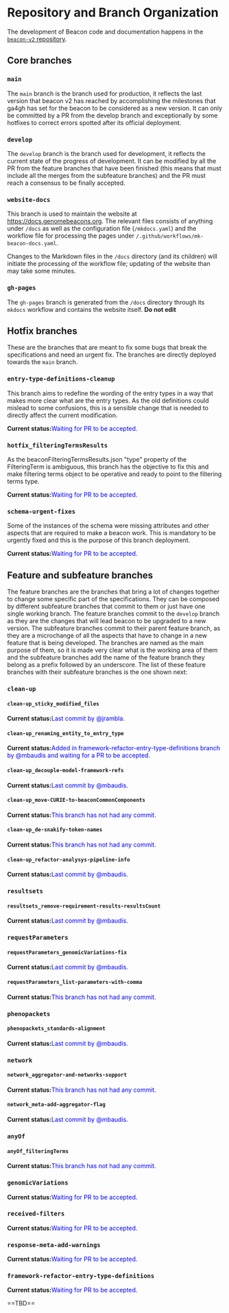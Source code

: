# Repository and Branch Organization

The development of Beacon code and documentation happens in the [`beacon-v2` repository](https://github.com/ga4gh-beacon/beacon-v2).

## Core branches

### `main`

The `main` branch is the branch used for production, it reflects the last version that beacon v2 has reached by accomplishing the milestones that ga4gh has set for the beacon to be considered as a new version. It can only be committed by a PR from the develop branch and exceptionally by some hotfixes to correct errors spotted after its official deployment.

### `develop`

The `develop` branch is the branch used for development, it reflects the current state of the progress of development. It can be modified by all the PR from the feature branches that have been finished (this means that must include all the merges from the subfeature branches) and the PR must reach a consensus to be finally accepted.

### `website-docs`

This branch is used to maintain the website at <https://docs.genomebeacons.org>. The relevant files consists of anything under `/docs` as well as the configuration file (`/mkdocs.yaml`) and the workflow file for processing the pages under `/.github/workflows/mk-beacon-docs.yaml`.

Changes to the Markdown files in the `/docs` directory (and its children) will initiate the processing of the workflow file; updating of the website than may take some minutes.

### `gh-pages`

The `gh-pages` branch is generated from the `/docs` directory through its `mkdocs` workflow and contains the website itself. **Do not edit**

## Hotfix branches

These are the branches that are meant to fix some bugs that break the specifications and need an urgent fix. The branches are directly deployed towards the `main` branch.

### `entry-type-definitions-cleanup`

This branch aims to redefine the wording of the entry types in a way that makes more clear what are the entry types. As the old definitions could mislead to some confusions, this is a sensible change that is needed to directly affect the current modification.

<b>Current status:</b><span style="color:blue">Waiting for PR to be accepted.</span>

### `hotfix_filteringTermsResults`

As the beaconFilteringTermsResults.json "type" property of the FilteringTerm is ambiguous, this branch has the objective to fix this and make filtering terms object to be operative and ready to point to the filtering terms type.

<b>Current status:</b><span style="color:blue">Waiting for PR to be accepted.</span>

### `schema-urgent-fixes`

Some of the instances of the schema were missing attributes and other aspects that are required to make a beacon work. This is mandatory to be urgently fixed and this is the purpose of this branch deployment.

<b>Current status:</b><span style="color:blue">Waiting for PR to be accepted.</span>

## Feature and subfeature branches

The feature branches are the branches that bring a lot of changes together to change some specific part of the specifications. They can be composed by different subfeature branches that commit to them or just have one single working branch. The feature branches commit to the `develop` branch as they are the changes that will lead beacon to be upgraded to a new version. The subfeature branches commit to their parent feature branch, as they are a microchange of all the aspects that have to change in a new feature that is being developed. The branches are named as the main purpose of them, so it is made very clear what is the working area of them and the subfeature branches add the name of the feature branch they belong as a prefix followed by an underscore. The list of these feature branches with their subfeature branches is the one shown next:

### `clean-up`

#### `clean-up_sticky_modified_files`

<b>Current status:</b><span style="color:blue">Last commit by @jrambla.</span>

#### `clean-up_renaming_entity_to_entry_type`

<b>Current status:</b><span style="color:blue">Added in framework-refactor-entry-type-definitions branch by @mbaudis and waiting for a PR to be accepted.</span>

#### `clean-up_decouple-model-framework-refs`

<b>Current status:</b><span style="color:blue">Last commit by @mbaudis.</span>

#### `clean-up_move-CURIE-to-beaconCommonComponents`

<b>Current status:</b><span style="color:blue">This branch has not had any commit.</span>

#### `clean-up_de-snakify-token-names`

<b>Current status:</b><span style="color:blue">This branch has not had any commit.</span>

#### `clean-up_refactor-analysys-pipeline-info`

<b>Current status:</b><span style="color:blue">Last commit by @mbaudis.</span>

### `resultsets`

#### `resultsets_remove-requirement-results-resultsCount`

<b>Current status:</b><span style="color:blue">Last commit by @mbaudis.</span>

### `requestParameters`

#### `requestParameters_genomicVariations-fix`

<b>Current status:</b><span style="color:blue">Last commit by @mbaudis.</span>

#### `requestParameters_list-parameters-with-comma`

<b>Current status:</b><span style="color:blue">This branch has not had any commit.</span>

### `phenopackets`

#### `phenopackets_standards-alignment`

<b>Current status:</b><span style="color:blue">Last commit by @mbaudis.</span>

### `network`

#### `network_aggregator-and-networks-support`

<b>Current status:</b><span style="color:blue">This branch has not had any commit.</span>

#### `network_meta-add-aggregator-flag`

<b>Current status:</b><span style="color:blue">Last commit by @mbaudis.</span>

### `anyOf`

#### `anyOf_filteringTerms`

<b>Current status:</b><span style="color:blue">This branch has not had any commit.</span>

### `genomicVariations`

<b>Current status:</b><span style="color:blue">Waiting for PR to be accepted.</span>

### `received-filters`

<b>Current status:</b><span style="color:blue">Waiting for PR to be accepted.</span>

### `response-meta-add-warnings`

<b>Current status:</b><span style="color:blue">Waiting for PR to be accepted.</span>

### `framework-refactor-entry-type-definitions`

<b>Current status:</b><span style="color:blue">Waiting for PR to be accepted.</span>







==TBD==

